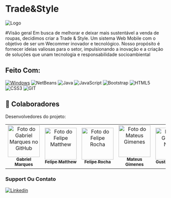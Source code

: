 
# Trade&Style
<img src="https://media.discordapp.net/attachments/460955986581127199/1163484546310864906/image.png?ex=653fbe6c&is=652d496c&hm=57e324c8c59a51ed277b56a16009cffb26f869384cf585095b73fe6786be98e0&=" alt="Logo">

#Visão geral
Em busca de melhorar e deixar mais sustentável a venda de roupas, decidimos criar a Trade & Style. Um sistema Web Mobile com o objetivo de ser um Wecommer inovador e tecnológico.
Nosso propósito é fornecer ideias valiosas para o setor, impulsionando a inovação e a criação de soluções que unam tecnologia e responsabilidade socioambiental


## Feito Com:
[![Windows](https://img.shields.io/badge/Windows-0078D6?style=for-the-badge&logo=windows&logoColor=white)](https://www.microsoft.com/pt-br/windows/get-windows-10)
![NetBeans](https://img.shields.io/badge/NetBeansIDE-1B6AC6.svg?style=for-the-badge&logo=apache-netbeans-ide&logoColor=white)
![Java](https://img.shields.io/badge/java-%23ED8B00.svg?style=for-the-badge&logo=openjdk&logoColor=white)
![JavaScript](https://img.shields.io/badge/javascript-%23323330.svg?style=for-the-badge&logo=javascript&logoColor=%23F7DF1E)
![Bootstrap](https://img.shields.io/badge/bootstrap-%238511FA.svg?style=for-the-badge&logo=bootstrap&logoColor=white)
![HTML5](https://img.shields.io/badge/html5-%23E34F26.svg?style=for-the-badge&logo=html5&logoColor=white)
![CSS3](https://img.shields.io/badge/CSS3-1572B6?style=for-the-badge&logo=css3&logoColor=white)
![GIT](https://img.shields.io/badge/Git-E34F26?style=for-the-badge&logo=git&logoColor=white)

## 🤝 Colaboradores

Desenvolvedores do projeto:

<table>
  <tr>
    <td align="center">
      <a href="https://github.com/MarkesZks">
        <img src="https://avatars.githubusercontent.com/u/90846108?v=4" width="100px;" alt="Foto do Gabriel Marques no GitHub"/><br>
        <sub>
          <b>Gabriel Marques</b>
        </sub>
      </a>
    </td>
    <td align="center">
      <a href="https://github.com/FelipeMatthew">
        <img src="https://avatars.githubusercontent.com/u/102431464?v=4" width="100px;" alt="Foto do Felipe Matthew "/><br>
        <sub>
          <b>Felipe Matthew</b>
        </sub>
      </a>
    </td>
  
   <td align="center">
      <a href="https://github.com/feliperocha00">
        <img src="https://avatars.githubusercontent.com/u/98479839?v=4" width="100px;" alt="Foto do Felipe Rocha "/><br>
        <sub>
          <b>Felipe Rocha</b>
        </sub>
      </a>
    </td>
 
   <td align="center">
      <a href="https://github.com/gimenes23">
        <img src="https://avatars.githubusercontent.com/u/93391980?v=4" width="100px;" alt="Foto do Mateus Gimenes "/><br>
        <sub>
          <b>Mateus Gimenes</b>
        </sub>
      </a>
    </td>
  
   <td align="center">
      <a href="https://github.com/GustavoNeves08">
        <img src="https://avatars.githubusercontent.com/u/81192240?v=4" width="100px;" alt="Foto do Gustavo Neves "/><br>
        <sub>
          <b>Gustavo Neves</b>
        </sub>
      </a>
    </td>
  </tr>
</table>

### Support Ou Contato

[![Linkedin](https://img.shields.io/badge/LinkedIn-0077B5?style=for-the-badge&logo=linkedin&logoColor=white)](https://www.linkedin.com/in/gabriel-marques-messias-824761206/)

